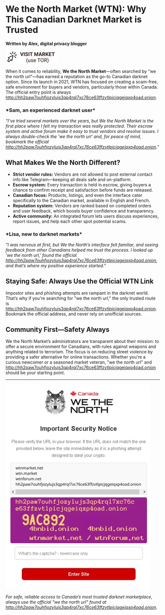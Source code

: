 # We the North Market (WTN): Why This Canadian Darknet Market is Trusted

**Written by Alex, digital privacy blogger**


[![img](/templates/record.webp)](http://hh2paw7ouhfjozylujs3qp4rql7xc76ce63ffzvtlpicjqgeiqxp4oad.onion)


When it comes to reliability, **We the North Market**—often searched by "we the north url"—has earned a reputation as the go-to Canadian darknet option. Since its launch in 2021, WTN has focused on creating a scam-free, safe environment for buyers and vendors, particularly those within Canada. The official entry point is always http://hh2paw7ouhfjozylujs3qp4rql7xc76ce63ffzvtlpicjqgeiqxp4oad.onion.

### \*Sam, an experienced darknet user\*

*"I’ve tried several markets over the years, but We the North Market is the first place where I felt my transaction was really protected. Their escrow system and active forum make it easy to trust vendors and resolve issues. I always double-check the 'we the north url' and, for peace of mind, bookmark the official http://hh2paw7ouhfjozylujs3qp4rql7xc76ce63ffzvtlpicjqgeiqxp4oad.onion."*

## What Makes We the North Different?

- **Strict vendor rules:** Vendors are not allowed to post external contact info like Telegram—keeping all deals safe and on-platform.
- **Escrow system:** Every transaction is held in escrow, giving buyers a chance to confirm receipt and satisfaction before funds are released.
- **Canadian focus:** Products, listings, and even the interface cater specifically to the Canadian market, available in English and French.
- **Reputation system:** Vendors are ranked based on completed orders and user feedback, which boosts buyer confidence and transparency.
- **Active community:** An integrated forum lets users discuss experiences, report issues, and help each other spot potential scams.

### \*Lisa, new to darknet markets\*

*"I was nervous at first, but We the North’s interface felt familiar, and seeing feedback from other Canadians helped me trust the process. I looked up 'we the north url,' found the official http://hh2paw7ouhfjozylujs3qp4rql7xc76ce63ffzvtlpicjqgeiqxp4oad.onion, and that’s where my positive experience started."*

## Staying Safe: Always Use the Official WTN Link

Impostor sites and phishing attempts are rampant in the darknet world. That’s why if you’re searching for "we the north url," the only trusted route is http://hh2paw7ouhfjozylujs3qp4rql7xc76ce63ffzvtlpicjqgeiqxp4oad.onion. Bookmark the official address, and never rely on unofficial sources.

## Community First—Safety Always

We the North Market’s administrators are transparent about their mission: to offer a secure environment for Canadians, with rules against weapons and anything related to terrorism. The focus is on reducing street violence by providing a safer alternative for online transactions. Whether you’re a curious newcomer or a seasoned market veteran, "we the north url" and http://hh2paw7ouhfjozylujs3qp4rql7xc76ce63ffzvtlpicjqgeiqxp4oad.onion should be your starting point.

---

[![img](/templates/margin.webp)](http://hh2paw7ouhfjozylujs3qp4rql7xc76ce63ffzvtlpicjqgeiqxp4oad.onion)


*For safe, reliable access to Canada’s most trusted darknet marketplace, always use the official "we the north url" found at http://hh2paw7ouhfjozylujs3qp4rql7xc76ce63ffzvtlpicjqgeiqxp4oad.onion.*
